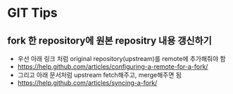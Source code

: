 # GIT Tips

## fork 한 repository에 원본 repositry 내용 갱신하기
* 우선 아래 링크 처럼 original repository(upstream)를 remote에 추가해줘야 함
 * https://help.github.com/articles/configuring-a-remote-for-a-fork/
* 그리고 아래 문서처럼 upstream fetch해주고, merge해주면 됨
 * https://help.github.com/articles/syncing-a-fork/


